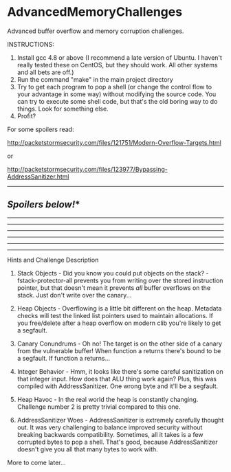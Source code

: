 AdvancedMemoryChallenges
========================

Advanced buffer overflow and memory corruption challenges.

INSTRUCTIONS:

1. Install gcc 4.8 or above (I recommend a late version of Ubuntu. I haven't really tested these on CentOS, but they should work. All other systems and all bets are off.)
2. Run the command "make" in the main project directory
3. Try to get each program to pop a shell (or change the control flow to your advantage in some way) 
without modifying the source code. You can try to execute some shell code, but that's the old boring 
way to do things. Look for something else.
4. Profit?

For some spoilers read:

http://packetstormsecurity.com/files/121751/Modern-Overflow-Targets.html

or 

http://packetstormsecurity.com/files/123977/Bypassing-AddressSanitizer.html

----------------------------------------------------------------------------------
*********************************Spoilers below!**********************************
----------------------------------------------------------------------------------
----------------------------------------------------------------------------------
----------------------------------------------------------------------------------
----------------------------------------------------------------------------------
----------------------------------------------------------------------------------
----------------------------------------------------------------------------------
----------------------------------------------------------------------------------

Hints and Challenge Description
1. Stack Objects - Did you know you could put objects on the stack? -fstack-protector-all prevents you from writing over the stored instruction pointer, but that doesn't mean it prevents *all* buffer overflows on the stack. Just don't write over the canary...

2. Heap Objects - Overflowing is a little bit different on the heap. Metadata checks will test the linked list pointers used to maintain allocations. If you free/delete after a heap overflow on modern clib you're likely to get a segfault.

3. Canary Conundrums - Oh no! The target is on the other side of a canary from the vulnerable buffer! When function a returns there's bound to be a segfault. If function a returns...

4. Integer Behavior - Hmm, it looks like there's some careful sanitization on that integer input. How does that ALU thing work again? Plus, this was compiled with AddressSanitizer. One wrong byte and it'll be a segfault.

5. Heap Havoc - In the real world the heap is constantly changing. Challenge number 2 is pretty trivial compared to this one.

6. AddressSanitizer Woes - AddressSanitizer is extremely carefully thought out. It was very challenging to balance improved security without breaking backwards compatibility. Sometimes, all it takes is a few corrupted bytes to pop a shell. That's good, because AddressSanitizer doesn't give you all that many bytes to work with.

More to come later...
